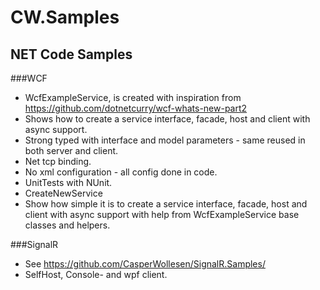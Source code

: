 CW.Samples
==========

NET Code Samples
----------------

###WCF 
- WcfExampleService, is created with inspiration from https://github.com/dotnetcurry/wcf-whats-new-part2
 - Shows how to create a service interface, facade, host and client with async support.
 - Strong typed with interface and model parameters - same reused in both server and client.
 - Net tcp binding.
 - No xml configuration - all config done in code.
 - UnitTests with NUnit.
- CreateNewService
 - Show how simple it is to create a service interface, facade, host and client with async support with help from WcfExampleService base classes and helpers.

###SignalR
- See https://github.com/CasperWollesen/SignalR.Samples/
 - SelfHost, Console- and wpf client.
